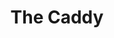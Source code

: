 ---
title: 'The Caddy'
taxonomy:
    category:
        - episode
episode: 12 
pc: 712         
written: Gregg Kavet & Andy Robin |
directed: Andy Ackerman
aired: January 25, 1996
imdb: 
wiki: 
---